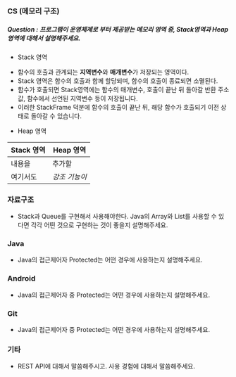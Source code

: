 ### CS (메모리 구조)

##### Question : 프로그램이 운영체제로 부터 제공받는 메모리 영역 중, Stack영역과 Heap영역에 대해서 설명해주세요.
 * Stack 영역
  - 함수의 호출과 관계되는 **지역변수**와 **매개변수**가 저장되는 영역이다.
  - Stack 영역은 함수의 호출과 함께 할당되며, 함수의 호출이 종료되면 소멸된다.
  - 함수가 호출되면 Stack영역에는 함수의 매개변수, 호출이 끝난 뒤 돌아갈 반환 주소값, 함수에서 선언된 지역변수 등이 저장됩니다.
  - 이러한 StackFrame 덕분에 함수의 호출이 끝난 뒤, 해당 함수가 호출되기 이전 상태로 돌아갈 수 있습니다.
 
  * Heap 영역
  
Stack 영역 | Heap 영역
----- | ----- 
내용을 | 추가할
여기서도 | *강조 기능이*


### 자료구조
* Stack과 Queue를 구현해서 사용해야한다. Java의 Array와 List를 사용할 수 있다면 각각 어떤 것으로 구현하는 것이 좋을지 설명해주세요.

### Java
* Java의 접근제어자 Protected는 어떤 경우에 사용하는지 설명해주세요.

### Android
* Java의 접근제어자 중 Protected는 어떤 경우에 사용하는지 설명해주세요.

### Git
* Java의 접근제어자 중 Protected는 어떤 경우에 사용하는지 설명해주세요.

### 기타
* REST API에 대해서 말씀해주시고. 사용 경험에 대해서 말씀해주세요.

